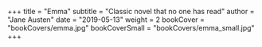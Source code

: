 +++ title = "Emma" subtitle = "Classic novel that no one has read" author = "Jane Austen" date = "2019-05-13" weight = 2 bookCover = "bookCovers/emma.jpg" bookCoverSmall = "bookCovers/emma_small.jpg" +++